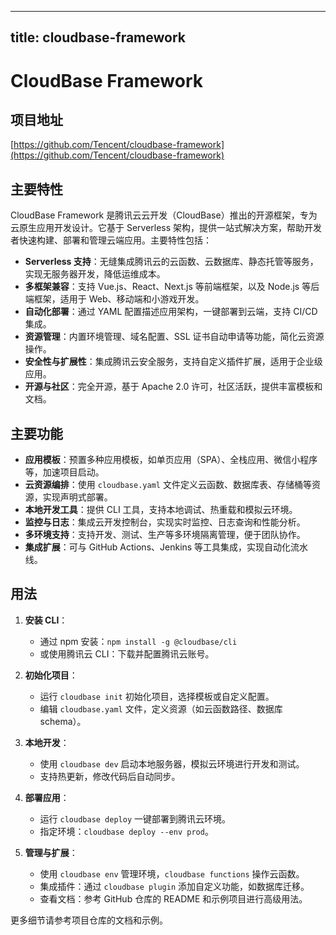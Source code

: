 
---
title: cloudbase-framework
---

# CloudBase Framework

## 项目地址
[https://github.com/Tencent/cloudbase-framework](https://github.com/Tencent/cloudbase-framework)

## 主要特性
CloudBase Framework 是腾讯云云开发（CloudBase）推出的开源框架，专为云原生应用开发设计。它基于 Serverless 架构，提供一站式解决方案，帮助开发者快速构建、部署和管理云端应用。主要特性包括：
- **Serverless 支持**：无缝集成腾讯云的云函数、云数据库、静态托管等服务，实现无服务器开发，降低运维成本。
- **多框架兼容**：支持 Vue.js、React、Next.js 等前端框架，以及 Node.js 等后端框架，适用于 Web、移动端和小游戏开发。
- **自动化部署**：通过 YAML 配置描述应用架构，一键部署到云端，支持 CI/CD 集成。
- **资源管理**：内置环境管理、域名配置、SSL 证书自动申请等功能，简化云资源操作。
- **安全性与扩展性**：集成腾讯云安全服务，支持自定义插件扩展，适用于企业级应用。
- **开源与社区**：完全开源，基于 Apache 2.0 许可，社区活跃，提供丰富模板和文档。

## 主要功能
- **应用模板**：预置多种应用模板，如单页应用（SPA）、全栈应用、微信小程序等，加速项目启动。
- **云资源编排**：使用 `cloudbase.yaml` 文件定义云函数、数据库表、存储桶等资源，实现声明式部署。
- **本地开发工具**：提供 CLI 工具，支持本地调试、热重载和模拟云环境。
- **监控与日志**：集成云开发控制台，实现实时监控、日志查询和性能分析。
- **多环境支持**：支持开发、测试、生产等多环境隔离管理，便于团队协作。
- **集成扩展**：可与 GitHub Actions、Jenkins 等工具集成，实现自动化流水线。

## 用法
1. **安装 CLI**：
   - 通过 npm 安装：`npm install -g @cloudbase/cli`
   - 或使用腾讯云 CLI：下载并配置腾讯云账号。

2. **初始化项目**：
   - 运行 `cloudbase init` 初始化项目，选择模板或自定义配置。
   - 编辑 `cloudbase.yaml` 文件，定义资源（如云函数路径、数据库 schema）。

3. **本地开发**：
   - 使用 `cloudbase dev` 启动本地服务器，模拟云环境进行开发和测试。
   - 支持热更新，修改代码后自动同步。

4. **部署应用**：
   - 运行 `cloudbase deploy` 一键部署到腾讯云环境。
   - 指定环境：`cloudbase deploy --env prod`。

5. **管理与扩展**：
   - 使用 `cloudbase env` 管理环境，`cloudbase functions` 操作云函数。
   - 集成插件：通过 `cloudbase plugin` 添加自定义功能，如数据库迁移。
   - 查看文档：参考 GitHub 仓库的 README 和示例项目进行高级用法。

更多细节请参考项目仓库的文档和示例。